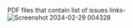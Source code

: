 PDF files that contain list of issues links-
![Screenshot 2024-02-29 004328](https://github.com/Deep5Varshney/Github_webScrapper/assets/137312194/283e4f39-ab2e-4469-8945-8b04e2c61f6e)
